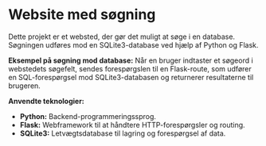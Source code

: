 # Website med søgning

Dette projekt er et websted, der gør det muligt at søge i en database. Søgningen udføres mod en SQLite3-database ved hjælp af Python og Flask.

**Eksempel på søgning mod database:**
Når en bruger indtaster et søgeord i webstedets søgefelt, sendes forespørgslen til en Flask-route, som udfører en SQL-forespørgsel mod SQLite3-databasen og returnerer resultaterne til brugeren.

**Anvendte teknologier:**
- **Python:** Backend-programmeringssprog.
- **Flask:** Webframework til at håndtere HTTP-forespørgsler og routing.
- **SQLite3:** Letvægtsdatabase til lagring og forespørgsel af data.

